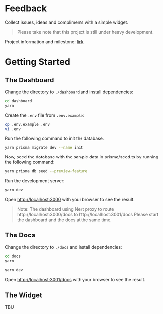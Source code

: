 # Feedback

Collect issues, ideas and compliments with a simple widget.

> Please take note that this project is still under heavy development.

Project information and milestone: [link](https://duyet.notion.site/feedback-okie-one-235f310b198946b184d3617cf3d50de6)

# Getting Started

## The Dashboard

Change the directory to `./dashboard` and install dependencies:

```bash
cd dashboard
yarn
```

Create the `.env` file from `.env.example`:

```bash
cp .env.example .env
vi .env
```

Run the following command to init the database.

```bash
yarn prisma migrate dev --name init
```

Now, seed the database with the sample data in prisma/seed.ts by running the following command:

```bash
yarn prisma db seed --preview-feature
```

Run the development server:

```bash
yarn dev
```

Open [http://localhost:3000](http://localhost:3000) with your browser to see the result.

> Note: The dashboard using Next proxy to route http://localhost:3000/docs to http://localhost:3001/docs
> Please start the dashboard and the docs at the same time.

## The Docs

Change the directory to `./docs` and install dependencies:

```bash
cd docs
yarn
```

```bash
yarn dev
```

Open [http://localhost:3001/docs](http://localhost:3001/docs) with your browser to see the result.

## The Widget

TBU
